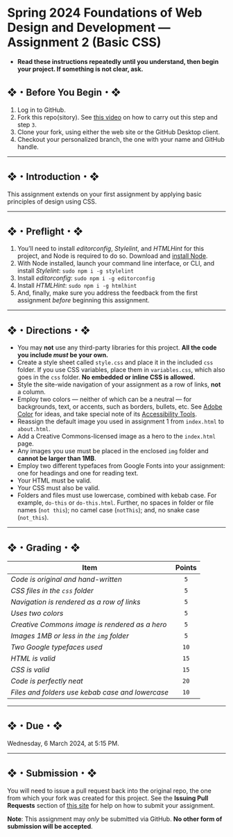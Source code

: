 # Spring 2024 Foundations of Web Design and Development — Assignment 2 (Basic CSS)

* **Read these instructions repeatedly until you understand, then begin your project. If something is not clear, ask.**

## ❖・Before You Begin・❖

1. Log in to GitHub.
2. Fork this repo(sitory). See [this video](http://code-warrior.github.io/tutorials/git/github/forking-and-cloning-at-the-github-web-site/) on how to carry out this step and step `3`.
3. Clone your fork, using either the web site or the GitHub Desktop client.
4. Checkout your personalized branch, the one with your name and GitHub handle.

---

## ❖・Introduction・❖

This assignment extends on your first assignment by applying basic principles of design using CSS.

---

## ❖・Preflight・❖

1. You’ll need to install _editorconfig_, _Stylelint_, and _HTMLHint_ for this project, and Node is required to do so. Download and [install Node](https://nodejs.org/en/).
2. With Node installed, launch your command line interface, or CLI, and install _Stylelint_: `sudo npm i -g stylelint`
3. Install _editorconfig_: `sudo npm i -g editorconfig`
4. Install _HTMLHint_: `sudo npm i -g htmlhint`
5. And, finally, make sure you address the feedback from the first assignment *before* beginning this assignment.

---

## ❖・Directions・❖

* You may **not** use any third-party libraries for this project. **All the code you include _must_ be your own.**
* Create a style sheet called `style.css` and place it in the included `css` folder. If you use CSS variables, place them in `variables.css`, which also goes in the `css` folder. **No embedded or inline CSS is allowed.**
* Style the site-wide navigation of your assignment as a row of links, **not** a column.
* Employ two colors — neither of which can be a neutral — for backgrounds, text, or accents, such as borders, bullets, etc. See [Adobe Color](https://color.adobe.com/create/color-wheel) for ideas, and take special note of its [Accessibility Tools](https://color.adobe.com/create/color-contrast-analyzer).
* Reassign the default image you used in assignment 1 from `index.html` to `about.html`.
* Add a Creative Commons-licensed image as a hero to the `index.html` page.
* Any images you use must be placed in the enclosed `img` folder and **cannot be larger than 1MB**.
* Employ two different typefaces from Google Fonts into your assignment: one for headings and one for reading text.
* Your HTML must be valid.
* Your CSS must also be valid.
* Folders and files must use lowercase, combined with kebab case. For example, `do-this` or `do-this.html`. Further, no spaces in folder or file names (`not this`); no camel case (`notThis`); and, no snake case (`not_this`).

---

## ❖・Grading・❖

| Item                                             | Points |
|--------------------------------------------------|:------:|
| _Code is original and hand-written_              | `5`    |
| _CSS files in the `css` folder_                  | `5`    |
| _Navigation is rendered as a row of links_       | `5`    |
| _Uses two colors_                                | `5`    |
| _Creative Commons image is rendered as a hero_   | `5`    |
| _Images 1MB or less in the `img` folder_         | `5`    |
| _Two Google typefaces used_                      | `10`   |
| _HTML is valid_                                  | `15`   |
| _CSS is valid_                                   | `15`   |
| _Code is perfectly neat_                         | `20`   |
| _Files and folders use kebab case and lowercase_ | `10`   |

---

## ❖・Due・❖

Wednesday, 6 March 2024, at 5:15 PM.

---

## ❖・Submission・❖

You will need to issue a pull request back into the original repo, the one from which your fork was created for this project. See the **Issuing Pull Requests** section of [this site](http://code-warrior.github.io/tutorials/git/github/index.html) for help on how to submit your assignment.

**Note**: This assignment may *only* be submitted via GitHub. **No other form of submission will be accepted**.
